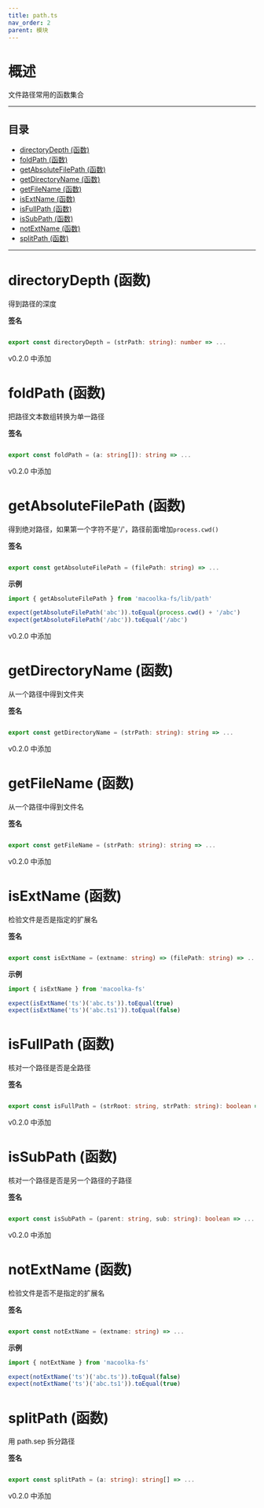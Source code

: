 ```yaml
---
title: path.ts
nav_order: 2
parent: 模块
---
```


# 概述

文件路径常用的函数集合

---

<h2 class="text-delta">目录</h2>

- [directoryDepth (函数)](#directorydepth-%E5%87%BD%E6%95%B0)
- [foldPath (函数)](#foldpath-%E5%87%BD%E6%95%B0)
- [getAbsoluteFilePath (函数)](#getabsolutefilepath-%E5%87%BD%E6%95%B0)
- [getDirectoryName (函数)](#getdirectoryname-%E5%87%BD%E6%95%B0)
- [getFileName (函数)](#getfilename-%E5%87%BD%E6%95%B0)
- [isExtName (函数)](#isextname-%E5%87%BD%E6%95%B0)
- [isFullPath (函数)](#isfullpath-%E5%87%BD%E6%95%B0)
- [isSubPath (函数)](#issubpath-%E5%87%BD%E6%95%B0)
- [notExtName (函数)](#notextname-%E5%87%BD%E6%95%B0)
- [splitPath (函数)](#splitpath-%E5%87%BD%E6%95%B0)

---

# directoryDepth (函数)

得到路径的深度

**签名**

```ts

export const directoryDepth = (strPath: string): number => ...

```

v0.2.0 中添加

# foldPath (函数)

把路径文本数组转换为单一路径

**签名**

```ts

export const foldPath = (a: string[]): string => ...

```

v0.2.0 中添加

# getAbsoluteFilePath (函数)

得到绝对路径，如果第一个字符不是'/'，路径前面增加`process.cwd()`

**签名**

```ts

export const getAbsoluteFilePath = (filePath: string) => ...

```

**示例**

```ts
import { getAbsoluteFilePath } from 'macoolka-fs/lib/path'

expect(getAbsoluteFilePath('abc')).toEqual(process.cwd() + '/abc')
expect(getAbsoluteFilePath('/abc')).toEqual('/abc')
```

v0.2.0 中添加

# getDirectoryName (函数)

从一个路径中得到文件夹

**签名**

```ts

export const getDirectoryName = (strPath: string): string => ...

```

v0.2.0 中添加

# getFileName (函数)

从一个路径中得到文件名

**签名**

```ts

export const getFileName = (strPath: string): string => ...

```

v0.2.0 中添加

# isExtName (函数)

检验文件是否是指定的扩展名

**签名**

```ts

export const isExtName = (extname: string) => (filePath: string) => ...

```

**示例**

```ts
import { isExtName } from 'macoolka-fs'

expect(isExtName('ts')('abc.ts')).toEqual(true)
expect(isExtName('ts')('abc.ts1')).toEqual(false)
```

# isFullPath (函数)

核对一个路径是否是全路径

**签名**

```ts

export const isFullPath = (strRoot: string, strPath: string): boolean => ...

```

v0.2.0 中添加

# isSubPath (函数)

核对一个路径是否是另一个路径的子路径

**签名**

```ts

export const isSubPath = (parent: string, sub: string): boolean => ...

```

v0.2.0 中添加

# notExtName (函数)

检验文件是否不是指定的扩展名

**签名**

```ts

export const notExtName = (extname: string) => ...

```

**示例**

```ts
import { notExtName } from 'macoolka-fs'

expect(notExtName('ts')('abc.ts')).toEqual(false)
expect(notExtName('ts')('abc.ts1')).toEqual(true)
```

# splitPath (函数)

用 path.sep 拆分路径

**签名**

```ts

export const splitPath = (a: string): string[] => ...

```

v0.2.0 中添加
